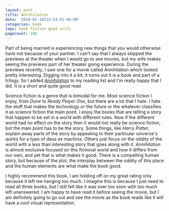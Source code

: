```yaml
---
layout: post
title: Annihilation
date: '2018-01-18T12:54:52-08:00'
categories: book
tags: book fiction good scifi
pagecount: 208
---
```


Part of being married is experiencing new things that you would otherwise have not because of your
partner. I can't say that I always skipped the previews at the theater when I would go to see
movies, but my wife makes seeing the previews part of her theater going experience. During the
previews recently, I saw one for a movie called Annihilation which looked pretty interesting.
Digging into it a bit, it turns out it is a book and part of a trilogy. So I added
[*Annihilation*][ann-amazon] to my reading list and I'm really happy that I did. It is a short and
quite good read.

Science fiction is a genre that is bimodal for me. Most science fiction I enjoy, from *Dune* to
*Ready Player One*, but there are a lot that I hate. I hate the stuff that makes the technology or
the future or the whatever classifies it as science fiction the main point. I enjoy the books that
are telling a story that happen to be set in a world with different rules. Now if the different
world had no effect on the story then it would not really be science fiction, but the main point has
to be the story. Some things, like *Harry Potter*, explain away parts of the story by appealing to
their particular universe's quirks for a type of deus ex machina. Others just focus on the oddity of
the world with a less than interesting story that goes along with it. *Annihilation* is almost
exclusive focused on this fictional world and how it differs from our own, and yet that is what
makes it good. There is a compelling human story, but because of the plot, the interplay between the
oddity of this place and the human elements are what make the book good.

I highly recommend this book, I am holding off on my great rating only because it left me hanging
too much. I imagine this is because I just need to read all three books, but I still felt like it
was over too soon with too much left unanswered. I am happy to have read it before seeing the movie,
but I am definitely going to go out and see the movie as the book reads like it will have a cool
visual representation.


[ann-amazon]:    https://www.amazon.com/gp/product/0374104093/ref=as_li_tl?ie=UTF8&tag=rokob-20&camp=1789&creative=9325&linkCode=as2&creativeASIN=0374104093&linkId=180b2ecb35efbacf7097274622a5dcd5
